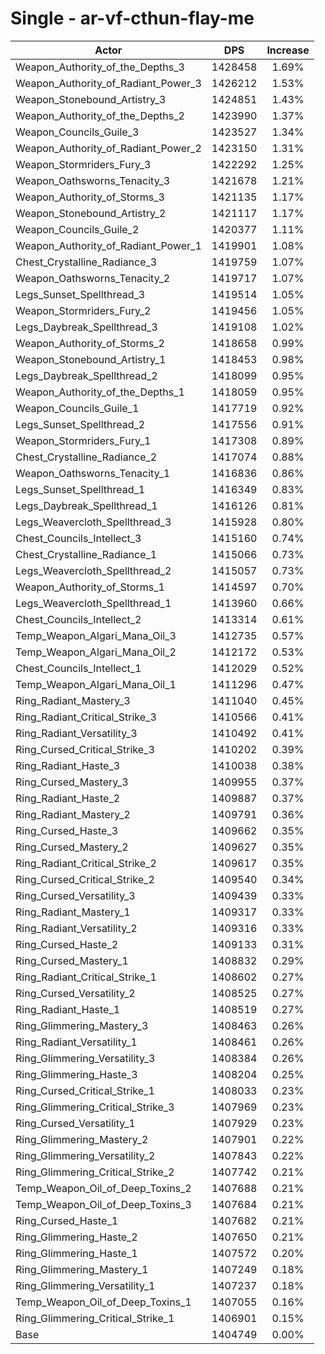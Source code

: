# Single - ar-vf-cthun-flay-me
| Actor | DPS | Increase |
|---|:---:|:---:|
|Weapon_Authority_of_the_Depths_3|1428458|1.69%|
|Weapon_Authority_of_Radiant_Power_3|1426212|1.53%|
|Weapon_Stonebound_Artistry_3|1424851|1.43%|
|Weapon_Authority_of_the_Depths_2|1423990|1.37%|
|Weapon_Councils_Guile_3|1423527|1.34%|
|Weapon_Authority_of_Radiant_Power_2|1423150|1.31%|
|Weapon_Stormriders_Fury_3|1422292|1.25%|
|Weapon_Oathsworns_Tenacity_3|1421678|1.21%|
|Weapon_Authority_of_Storms_3|1421135|1.17%|
|Weapon_Stonebound_Artistry_2|1421117|1.17%|
|Weapon_Councils_Guile_2|1420377|1.11%|
|Weapon_Authority_of_Radiant_Power_1|1419901|1.08%|
|Chest_Crystalline_Radiance_3|1419759|1.07%|
|Weapon_Oathsworns_Tenacity_2|1419717|1.07%|
|Legs_Sunset_Spellthread_3|1419514|1.05%|
|Weapon_Stormriders_Fury_2|1419456|1.05%|
|Legs_Daybreak_Spellthread_3|1419108|1.02%|
|Weapon_Authority_of_Storms_2|1418658|0.99%|
|Weapon_Stonebound_Artistry_1|1418453|0.98%|
|Legs_Daybreak_Spellthread_2|1418099|0.95%|
|Weapon_Authority_of_the_Depths_1|1418059|0.95%|
|Weapon_Councils_Guile_1|1417719|0.92%|
|Legs_Sunset_Spellthread_2|1417556|0.91%|
|Weapon_Stormriders_Fury_1|1417308|0.89%|
|Chest_Crystalline_Radiance_2|1417074|0.88%|
|Weapon_Oathsworns_Tenacity_1|1416836|0.86%|
|Legs_Sunset_Spellthread_1|1416349|0.83%|
|Legs_Daybreak_Spellthread_1|1416126|0.81%|
|Legs_Weavercloth_Spellthread_3|1415928|0.80%|
|Chest_Councils_Intellect_3|1415160|0.74%|
|Chest_Crystalline_Radiance_1|1415066|0.73%|
|Legs_Weavercloth_Spellthread_2|1415057|0.73%|
|Weapon_Authority_of_Storms_1|1414597|0.70%|
|Legs_Weavercloth_Spellthread_1|1413960|0.66%|
|Chest_Councils_Intellect_2|1413314|0.61%|
|Temp_Weapon_Algari_Mana_Oil_3|1412735|0.57%|
|Temp_Weapon_Algari_Mana_Oil_2|1412172|0.53%|
|Chest_Councils_Intellect_1|1412029|0.52%|
|Temp_Weapon_Algari_Mana_Oil_1|1411296|0.47%|
|Ring_Radiant_Mastery_3|1411040|0.45%|
|Ring_Radiant_Critical_Strike_3|1410566|0.41%|
|Ring_Radiant_Versatility_3|1410492|0.41%|
|Ring_Cursed_Critical_Strike_3|1410202|0.39%|
|Ring_Radiant_Haste_3|1410038|0.38%|
|Ring_Cursed_Mastery_3|1409955|0.37%|
|Ring_Radiant_Haste_2|1409887|0.37%|
|Ring_Radiant_Mastery_2|1409791|0.36%|
|Ring_Cursed_Haste_3|1409662|0.35%|
|Ring_Cursed_Mastery_2|1409627|0.35%|
|Ring_Radiant_Critical_Strike_2|1409617|0.35%|
|Ring_Cursed_Critical_Strike_2|1409540|0.34%|
|Ring_Cursed_Versatility_3|1409439|0.33%|
|Ring_Radiant_Mastery_1|1409317|0.33%|
|Ring_Radiant_Versatility_2|1409316|0.33%|
|Ring_Cursed_Haste_2|1409133|0.31%|
|Ring_Cursed_Mastery_1|1408832|0.29%|
|Ring_Radiant_Critical_Strike_1|1408602|0.27%|
|Ring_Cursed_Versatility_2|1408525|0.27%|
|Ring_Radiant_Haste_1|1408519|0.27%|
|Ring_Glimmering_Mastery_3|1408463|0.26%|
|Ring_Radiant_Versatility_1|1408461|0.26%|
|Ring_Glimmering_Versatility_3|1408384|0.26%|
|Ring_Glimmering_Haste_3|1408204|0.25%|
|Ring_Cursed_Critical_Strike_1|1408033|0.23%|
|Ring_Glimmering_Critical_Strike_3|1407969|0.23%|
|Ring_Cursed_Versatility_1|1407929|0.23%|
|Ring_Glimmering_Mastery_2|1407901|0.22%|
|Ring_Glimmering_Versatility_2|1407843|0.22%|
|Ring_Glimmering_Critical_Strike_2|1407742|0.21%|
|Temp_Weapon_Oil_of_Deep_Toxins_2|1407688|0.21%|
|Temp_Weapon_Oil_of_Deep_Toxins_3|1407684|0.21%|
|Ring_Cursed_Haste_1|1407682|0.21%|
|Ring_Glimmering_Haste_2|1407650|0.21%|
|Ring_Glimmering_Haste_1|1407572|0.20%|
|Ring_Glimmering_Mastery_1|1407249|0.18%|
|Ring_Glimmering_Versatility_1|1407237|0.18%|
|Temp_Weapon_Oil_of_Deep_Toxins_1|1407055|0.16%|
|Ring_Glimmering_Critical_Strike_1|1406901|0.15%|
|Base|1404749|0.00%|
